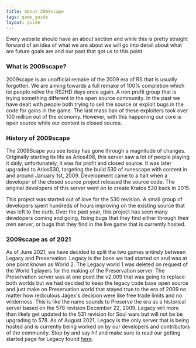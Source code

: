 ```yaml
---
title: About 2009scape
tags: game_guide
layout: guide
---
```


Every website should have an about section and while this is pretty straight forward of an idea of what we are about we will go into detail about what are future goals are and our past that got us to this point.

### What is 2009scape?

2009scape is an unofficial remake of the 2009 era of RS that is usually forgotten.
We are aiming towards a full remake of 100% completion which let people relive the RS2HD days once again.
A non profit group that is trying something different in the open source community.
In the past we have dealt with people both trying to sell the source or exploit bugs in the code for gains in the game.
The last mass ban of these exploiters took over 100 million out of the economy. However, with this happening our core is open source while our content is closed source. 

### History of 2009scape

The 2009Scape you see today has gone through a magnitude of changes.
Originally starting its life as Arios498, this server saw a lot of people playing it daily, unfortunately, it was for profit and closed source.
It was later upgraded to Arios530, targeting the build 530 of runescape with content in and around January 1st, 2009.
Development came to a halt when a developer of the closed source project released the source code.
The original developers of this server went on to create Kratos 530 back in 2015.

This project was started out of love for the 530 revision.
A small group of developers spent hundreds of hours improving on the existing source that was left to the curb.
Over the past year, this project has seen many developers coming and going, fixing bugs that they find either through their own server, or bugs that they find in the live game that is currently hosted.

### 2009scape as of 2021

As of June 2021, we have decided to split the two games entirely between Legacy and Preservation.
Legacy is the base we had started on and was at one point known as World 2.
The Legacy world 1 was deleted on request of the World 1 players for the making of the Preservation server.
The Preservation server was at one point the v2.009 that was going to replace both worlds but we had decided to keep the legacy code base open source and just make on Preservation world that stayed true to the era of 2009 no matter how rediculous Jagex's decision were like free trade limits and no wilderness.
This is like the name sounds to Preserve the era as a historical server based on the 578 revision December 22, 2009.
Legacy will more than likely get updated to the 531 revision for Soul wars but will not be be upgrading to 578.
As of August 2021, Legacy is the only server that is being hosted and is currently being worked on by our developers and contributors of the community. 
Stop by and say hi! and make sure to read our getting started page for Legacy found [here](/site/game_guide/play.html).